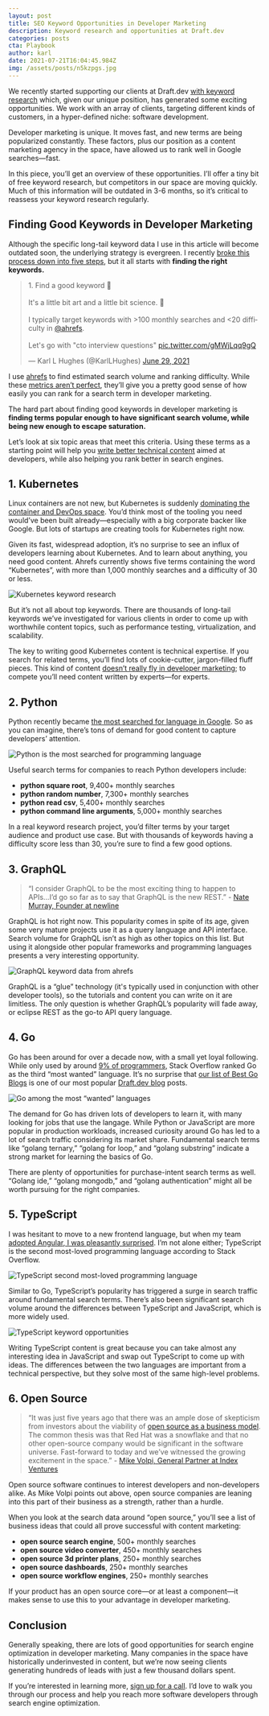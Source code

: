 ```yaml
---
layout: post
title: SEO Keyword Opportunities in Developer Marketing
description: Keyword research and opportunities at Draft.dev
categories: posts
cta: Playbook
author: karl
date: 2021-07-21T16:04:45.984Z
img: /assets/posts/n5kzpgs.jpg
---
```

We recently started supporting our clients at Draft.dev [with keyword research](https://draft.dev/learn/posts/topic-clusters) which, given our unique position, has generated some exciting opportunities. We work with an array of clients, targeting different kinds of customers, in a hyper-defined niche: software development.

Developer marketing is unique. It moves fast, and new terms are being popularized constantly. These factors, plus our position as a content marketing agency in the space, have allowed us to rank well in Google searches—fast.

In this piece, you’ll get an overview of these opportunities. I’ll offer a tiny bit of free keyword research, but competitors in our space are moving quickly. Much of this information will be outdated in 3-6 months, so it’s critical to reassess your keyword research regularly.

## Finding Good Keywords in Developer Marketing

Although the specific long-tail keyword data I use in this article will become outdated soon, the underlying strategy is evergreen. I recently [broke this process down into five steps](https://twitter.com/KarlLHughes/status/1409913791937232899), but it all starts with **finding the right keywords.**

<blockquote class="twitter-tweet"><p lang="en" dir="ltr">1. Find a good keyword 🔑<br><br>It&#39;s a little bit art and a little bit science. 🧪<br><br>I typically target keywords with &gt;100 monthly searches and &lt;20 difficulty in <a href="https://twitter.com/ahrefs?ref_src=twsrc%5Etfw">@ahrefs</a>.<br><br>Let&#39;s go with &quot;cto interview questions&quot; <a href="https://t.co/gMWjLqq9gQ">pic.twitter.com/gMWjLqq9gQ</a></p>&mdash; Karl L Hughes (@KarlLHughes) <a href="https://twitter.com/KarlLHughes/status/1409913794244100097?ref_src=twsrc%5Etfw">June 29, 2021</a></blockquote> <script async src="https://platform.twitter.com/widgets.js" charset="utf-8"></script>

I use [ahrefs](https://ahrefs.com/) to find estimated search volume and ranking difficulty. While these [metrics aren’t perfect](https://ahrefs.com/blog/keyword-search-volume/), they’ll give you a pretty good sense of how easily you can rank for a search term in developer marketing.

The hard part about finding good keywords in developer marketing is **finding terms popular enough to have significant search volume, while being new enough to escape saturation.**

Let’s look at six topic areas that meet this criteria. Using these terms as a starting point will help you [write better technical content](https://draft.dev/learn/writing/how-to-write-better-technical-content) aimed at developers, while also helping you rank better in search engines.

## 1. Kubernetes

Linux containers are not new, but Kubernetes is suddenly [dominating the container and DevOps space](https://stackoverflow.blog/2020/05/29/why-kubernetes-getting-so-popular/). You’d think most of the tooling you need would’ve been built already—especially with a big corporate backer like Google. But lots of startups are creating tools for Kubernetes right now.

Given its fast, widespread adoption, it’s no surprise to see an influx of developers learning about Kubernetes. And to learn about anything, you need good content. Ahrefs currently shows five terms containing the word “Kubernetes”, with more than 1,000 monthly searches and a difficulty of 30 or less.

![Kubernetes keyword research](https://i.imgur.com/nnIgf8r.png)

But it’s not all about top keywords. There are thousands of long-tail keywords we’ve investigated for various clients in order to come up with worthwhile content topics, such as performance testing, virtualization, and scalability.

The key to writing good Kubernetes content is technical expertise. If you search for related terms, you’ll find lots of cookie-cutter, jargon-filled fluff pieces. This kind of content [doesn’t really fly in developer marketing](https://draft.dev/learn/posts/6-tips-for-b2d-marketing); to compete you’ll need content written by experts—for experts.

## 2. Python

Python recently became [the most searched for language in Google](https://pypl.github.io/PYPL.html). So as you can imagine, there’s tons of demand for good content to capture developers’ attention.

![Python is the most searched for programming language](https://i.imgur.com/lImDDyh.png)

Useful search terms for companies to reach Python developers include:

- **python square root**, 9,400+ monthly searches
- **python random number**, 7,300+ monthly searches
- **python read csv**, 5,400+ monthly searches
- **python command line arguments**, 5,000+ monthly searches

In a real keyword research project, you’d filter terms by your target audience and product use case. But with thousands of keywords having a difficulty score less than 30, you’re sure to find a few good options.

## 3. GraphQL

> “I consider GraphQL to be the most exciting thing to happen to APIs...I’d go so far as to say that GraphQL is the new REST.” - [Nate Murray, Founder at newline](https://www.newline.co/@eigenjoy/why-graphql-is-the-new-rest--db6d20b0)

GraphQL is hot right now. This popularity comes in spite of its age, given some very mature projects use it as a query language and API interface. Search volume for GraphQL isn’t as high as other topics on this list. But using it alongside other popular frameworks and programming languages presents a very interesting opportunity.

![GraphQL keyword data from ahrefs](https://i.imgur.com/TxQ5hMe.png)

GraphQL is a “glue” technology (it's typically used in conjunction with other developer tools), so the tutorials and content you can write on it are limitless. The only question is whether GraphQL’s popularity will fade away, or eclipse REST as the go-to API query language.

## 4. Go

Go has been around for over a decade now, with a small yet loyal following. While only used by around [9% of programmers](https://insights.stackoverflow.com/survey/2020), Stack Overflow ranked Go as the third “most wanted” language. It’s no surprise that [our list of Best Go Blogs](https://draft.dev/learn/technical-blogs/golang) is one of our most popular [Draft.dev blog](https://draft.dev/learn) posts.

![Go among the most “wanted” languages](https://i.imgur.com/v3zto2X.png)

The demand for Go has driven lots of developers to learn it, with many looking for jobs that use the langage. While Python or JavaScript are more popular in production workloads, increased curiosity around Go has led to a lot of search traffic considering its market share. Fundamental search terms like “golang ternary,” “golang for loop,” and “golang substring” indicate a strong market for learning the basics of Go.

There are plenty of opportunities for purchase-intent search terms as well. “Golang ide,” “golang mongodb,” and “golang authentication” might all be worth pursuing for the right companies.

## 5. TypeScript

I was hesitant to move to a new frontend language, but when my team [adopted Angular, I was pleasantly surprised](https://www.telerik.com/blogs/how-my-team-accidentally-moved-to-typescript-and-loved-it). I’m not alone either; TypeScript is the second most-loved programming language according to Stack Overflow.

![TypeScript second most-loved programming language](https://i.imgur.com/QXNWmxn.png)

Similar to Go, TypeScript’s popularity has triggered a surge in search traffic around fundamental search terms. There’s also been significant search volume around the differences between TypeScript and JavaScript, which is more widely used.

![TypeScript keyword opportunities](https://i.imgur.com/hZP5Snn.png)

Writing TypeScript content is great because you can take almost any interesting idea in JavaScript and swap out TypeScript to come up with ideas. The differences between the two languages are important from a technical perspective, but they solve most of the same high-level problems.

## 6. Open Source

> “It was just five years ago that there was an ample dose of skepticism from investors about the viability of [open source as a business model](https://www.karllhughes.com/posts/open-source-companies). The common thesis was that Red Hat was a snowflake and that no other open-source company would be significant in the software universe. Fast-forward to today and we’ve witnessed the growing excitement in the space.” - [Mike Volpi, General Partner at Index Ventures](https://techcrunch.com/2019/01/12/how-open-source-software-took-over-the-world/)

Open source software continues to interest developers and non-developers alike. As Mike Volpi points out above, open source companies are leaning into this part of their business as a strength, rather than a hurdle.

When you look at the search data around “open source,” you’ll see a list of business ideas that could all prove successful with content marketing:

- **open source search engine**, 500+ monthly searches
- **open source video converter**, 450+ monthly searches
- **open source 3d printer plans**, 250+ monthly searches
- **open source dashboards**, 250+ monthly searches
- **open source workflow engines**, 250+ monthly searches

If your product has an open source core—or at least a component—it makes sense to use this to your advantage in developer marketing.

## Conclusion

Generally speaking, there are lots of good opportunities for search engine optimization in developer marketing. Many companies in the space have historically underinvested in content, but we’re now seeing clients generating hundreds of leads with just a few thousand dollars spent.

If you’re interested in learning more, [sign up for a call](https://draft.dev/call). I’d love to walk you through our process and help you reach more software developers through search engine optimization.

